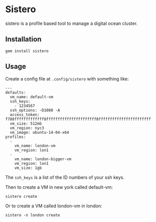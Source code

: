 # Sistero

sistero is a profile based tool to manage a digital ocean cluster.

## Installation

```gem install sistero```

## Usage

Create a config file at `.config/sistero` with something like:

```
---
defaults:
  vm_name: default-vm
  ssh_keys:
    - 1234567
  ssh_options: -D1080 -A
  access_token: f788fffffffffffff8ffffffffffffffffffffff8fffffffffffffffffffffff
  vm_size: 512mb
  vm_region: nyc3
  vm_image: ubuntu-14-04-x64
profiles:
  -
    vm_name: london-vm
    vm_region: lon1
  -
    vm_name: london-bigger-vm
    vm_region: lon1
    vm_size: 1gb
```

The `ssh_keys` is a list of the ID numbers of your ssh keys.

Then to create a VM in new york called default-vm:
```
sistero create
```

Or to create a VM called london-vm in london:
```
sistero -n london create
```
